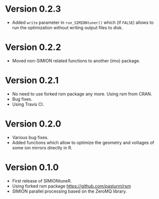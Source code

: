 # Version 0.2.3

* Added `write` parameter in `run_SIMIONtuner()` which (if `FALSE`) allows to 
  run the optimization without writing output files to disk.


# Version 0.2.2

* Moved non-SIMION related functions to another (imo) package.


# Version 0.2.1

* No need to use forked rsm package any more. Using rsm from CRAN.
* Bug fixes.
* Using Travis CI.


# Version 0.2.0

* Various bug fixes.
* Added functions which allow to optimize the geometry and voltages of some ion
  mirrors directly in R.


# Version 0.1.0

* First release of SIMIONtuneR.
* Using forked rsm package https://github.com/pasturm/rsm
* SIMION parallel processing based on the ZeroMQ library.

